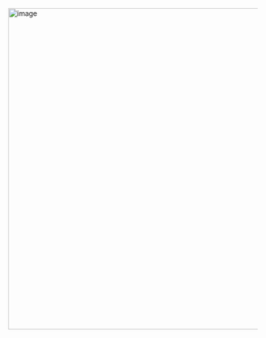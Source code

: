 

<img width="1176" height="648" alt="image" src="https://github.com/user-attachments/assets/76e06bfb-2385-4eb6-b733-8c6e94669651" />

